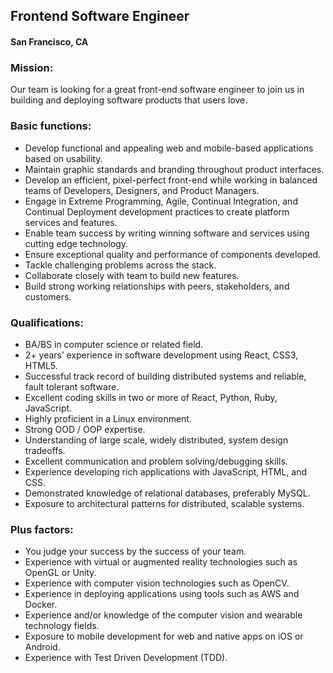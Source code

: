 ## Frontend Software Engineer
#### San Francisco, CA

### Mission:
Our team is looking for a great front-end software engineer to join us in building
and deploying software products that users love.

### Basic functions:
+ Develop functional and appealing web and mobile-based applications based on usability.
+ Maintain graphic standards and branding throughout product interfaces.
+ Develop an efficient, pixel-perfect front-end while working in balanced teams of Developers,
Designers, and Product Managers.
+ Engage in Extreme Programming, Agile, Continual Integration, and Continual Deployment
development practices to create platform services and features.
+ Enable team success by writing winning software and services using cutting edge technology.
+ Ensure exceptional quality and performance of components developed.
+ Tackle challenging problems across the stack.
+ Collaborate closely with team to build new features.
+ Build strong working relationships with peers, stakeholders, and customers.

### Qualifications:
+ BA/BS in computer science or related field.
+ 2+ years’ experience in software development using React, CSS3, HTML5.
+ Successful track record of building distributed systems and reliable, fault tolerant software.
+ Excellent coding skills in two or more of React, Python, Ruby, JavaScript.
+ Highly proficient in a Linux environment.
+ Strong OOD / OOP expertise.
+ Understanding of large scale, widely distributed, system design tradeoffs.
+ Excellent communication and problem solving/debugging skills.
+ Experience developing rich applications with JavaScript, HTML, and CSS.
+ Demonstrated knowledge of relational databases, preferably MySQL.
+ Exposure to architectural patterns for distributed, scalable systems.

### Plus factors:
+ You judge your success by the success of your team.
+ Experience with virtual or augmented reality technologies such as OpenGL or Unity.
+ Experience with computer vision technologies such as OpenCV.
+ Experience in deploying applications using tools such as AWS and Docker.
+ Experience and/or knowledge of the computer vision and wearable technology fields.
+ Exposure to mobile development for web and native apps on iOS or Android.
+ Experience with Test Driven Development (TDD).

